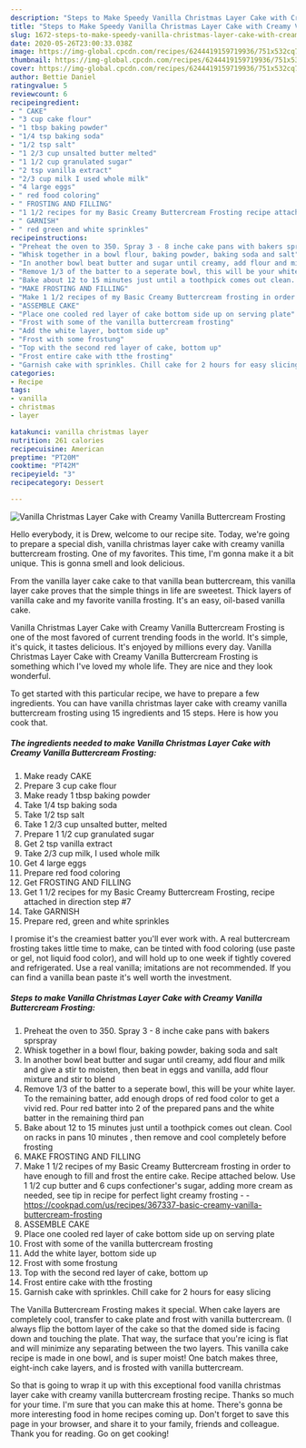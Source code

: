 ```yaml
---
description: "Steps to Make Speedy Vanilla Christmas Layer Cake with Creamy Vanilla Buttercream Frosting"
title: "Steps to Make Speedy Vanilla Christmas Layer Cake with Creamy Vanilla Buttercream Frosting"
slug: 1672-steps-to-make-speedy-vanilla-christmas-layer-cake-with-creamy-vanilla-buttercream-frosting
date: 2020-05-26T23:00:33.038Z
image: https://img-global.cpcdn.com/recipes/6244419159719936/751x532cq70/vanilla-christmas-layer-cake-with-creamy-vanilla-buttercream-frosting-recipe-main-photo.jpg
thumbnail: https://img-global.cpcdn.com/recipes/6244419159719936/751x532cq70/vanilla-christmas-layer-cake-with-creamy-vanilla-buttercream-frosting-recipe-main-photo.jpg
cover: https://img-global.cpcdn.com/recipes/6244419159719936/751x532cq70/vanilla-christmas-layer-cake-with-creamy-vanilla-buttercream-frosting-recipe-main-photo.jpg
author: Bettie Daniel
ratingvalue: 5
reviewcount: 6
recipeingredient:
- " CAKE"
- "3 cup cake flour"
- "1 tbsp baking powder"
- "1/4 tsp baking soda"
- "1/2 tsp salt"
- "1 2/3 cup unsalted butter melted"
- "1 1/2 cup granulated sugar"
- "2 tsp vanilla extract"
- "2/3 cup milk I used whole milk"
- "4 large eggs"
- " red food coloring"
- " FROSTING AND FILLING"
- "1 1/2 recipes for my Basic Creamy Buttercream Frosting recipe attached in direction step 7"
- " GARNISH"
- " red green and white sprinkles"
recipeinstructions:
- "Preheat the oven to 350. Spray 3 - 8 inche cake pans with bakers sprspray"
- "Whisk together in a bowl flour, baking powder, baking soda and salt"
- "In another bowl beat butter and sugar until creamy, add flour and milk and give a stir to moisten, then beat in eggs and vanilla, add flour mixture and stir to blend"
- "Remove 1/3 of the batter to a seperate bowl, this will be your white layer. To the remaining batter, add enough drops of red food color to get a vivid red. Pour red batter into 2 of the prepared pans and the white batter in the remaining third pan"
- "Bake about 12 to 15 minutes just until a toothpick comes out clean. Cool on racks in pans 10 minutes , then remove and cool completely  before  frosting"
- "MAKE FROSTING AND FILLING"
- "Make 1 1/2 recipes of my Basic Creamy Buttercream frosting in order to have enough to fill and frost the entire cake. Recipe attached below. Use 1 1/2 cup butter and 6 cups confectioner&#39;s sugar, adding more cream as needed, see tip in recipe for perfect light creamy frosting  https://cookpad.com/us/recipes/367337-basic-creamy-vanilla-buttercream-frosting"
- "ASSEMBLE CAKE"
- "Place one cooled red layer of cake bottom side up on serving plate"
- "Frost with some of the vanilla buttercream frosting"
- "Add the white layer, bottom side up"
- "Frost with some frostung"
- "Top with the second red layer of cake, bottom up"
- "Frost entire cake with tthe frosting"
- "Garnish cake with sprinkles. Chill cake for 2 hours for easy slicing"
categories:
- Recipe
tags:
- vanilla
- christmas
- layer

katakunci: vanilla christmas layer 
nutrition: 261 calories
recipecuisine: American
preptime: "PT20M"
cooktime: "PT42M"
recipeyield: "3"
recipecategory: Dessert

---
```



![Vanilla Christmas Layer Cake with Creamy Vanilla Buttercream Frosting](https://img-global.cpcdn.com/recipes/6244419159719936/751x532cq70/vanilla-christmas-layer-cake-with-creamy-vanilla-buttercream-frosting-recipe-main-photo.jpg)

Hello everybody, it is Drew, welcome to our recipe site. Today, we're going to prepare a special dish, vanilla christmas layer cake with creamy vanilla buttercream frosting. One of my favorites. This time, I'm gonna make it a bit unique. This is gonna smell and look delicious.

From the vanilla layer cake cake to that vanilla bean buttercream, this vanilla layer cake proves that the simple things in life are sweetest. Thick layers of vanilla cake and my favorite vanilla frosting. It&#39;s an easy, oil-based vanilla cake.

Vanilla Christmas Layer Cake with Creamy Vanilla Buttercream Frosting is one of the most favored of current trending foods in the world. It's simple, it's quick, it tastes delicious. It's enjoyed by millions every day. Vanilla Christmas Layer Cake with Creamy Vanilla Buttercream Frosting is something which I've loved my whole life. They are nice and they look wonderful.


To get started with this particular recipe, we have to prepare a few ingredients. You can have vanilla christmas layer cake with creamy vanilla buttercream frosting using 15 ingredients and 15 steps. Here is how you cook that.

<!--inarticleads1-->

##### The ingredients needed to make Vanilla Christmas Layer Cake with Creamy Vanilla Buttercream Frosting:

1. Make ready  CAKE
1. Prepare 3 cup cake flour
1. Make ready 1 tbsp baking powder
1. Take 1/4 tsp baking soda
1. Take 1/2 tsp salt
1. Take 1 2/3 cup unsalted butter, melted
1. Prepare 1 1/2 cup granulated sugar
1. Get 2 tsp vanilla extract
1. Take 2/3 cup milk, I used whole milk
1. Get 4 large eggs
1. Prepare  red food coloring
1. Get  FROSTING AND FILLING
1. Get 1 1/2 recipes for my Basic Creamy Buttercream Frosting, recipe attached in direction step #7
1. Take  GARNISH
1. Prepare  red, green and white sprinkles


I promise it&#39;s the creamiest batter you&#39;ll ever work with. A real buttercream frosting takes little time to make, can be tinted with food coloring (use paste or gel, not liquid food color), and will hold up to one week if tightly covered and refrigerated. Use a real vanilla; imitations are not recommended. If you can find a vanilla bean paste it&#39;s well worth the investment. 

<!--inarticleads2-->

##### Steps to make Vanilla Christmas Layer Cake with Creamy Vanilla Buttercream Frosting:

1. Preheat the oven to 350. Spray 3 - 8 inche cake pans with bakers sprspray
1. Whisk together in a bowl flour, baking powder, baking soda and salt
1. In another bowl beat butter and sugar until creamy, add flour and milk and give a stir to moisten, then beat in eggs and vanilla, add flour mixture and stir to blend
1. Remove 1/3 of the batter to a seperate bowl, this will be your white layer. To the remaining batter, add enough drops of red food color to get a vivid red. Pour red batter into 2 of the prepared pans and the white batter in the remaining third pan
1. Bake about 12 to 15 minutes just until a toothpick comes out clean. Cool on racks in pans 10 minutes , then remove and cool completely  before  frosting
1. MAKE FROSTING AND FILLING
1. Make 1 1/2 recipes of my Basic Creamy Buttercream frosting in order to have enough to fill and frost the entire cake. Recipe attached below. Use 1 1/2 cup butter and 6 cups confectioner&#39;s sugar, adding more cream as needed, see tip in recipe for perfect light creamy frosting -  - https://cookpad.com/us/recipes/367337-basic-creamy-vanilla-buttercream-frosting
1. ASSEMBLE CAKE
1. Place one cooled red layer of cake bottom side up on serving plate
1. Frost with some of the vanilla buttercream frosting
1. Add the white layer, bottom side up
1. Frost with some frostung
1. Top with the second red layer of cake, bottom up
1. Frost entire cake with tthe frosting
1. Garnish cake with sprinkles. Chill cake for 2 hours for easy slicing


The Vanilla Buttercream Frosting makes it special. When cake layers are completely cool, transfer to cake plate and frost with vanilla buttercream. (I always flip the bottom layer of the cake so that the domed side is facing down and touching the plate. That way, the surface that you&#39;re icing is flat and will minimize any separating between the two layers. This vanilla cake recipe is made in one bowl, and is super moist! One batch makes three, eight-inch cake layers, and is frosted with vanilla buttercream. 

So that is going to wrap it up with this exceptional food vanilla christmas layer cake with creamy vanilla buttercream frosting recipe. Thanks so much for your time. I'm sure that you can make this at home. There's gonna be more interesting food in home recipes coming up. Don't forget to save this page in your browser, and share it to your family, friends and colleague. Thank you for reading. Go on get cooking!
